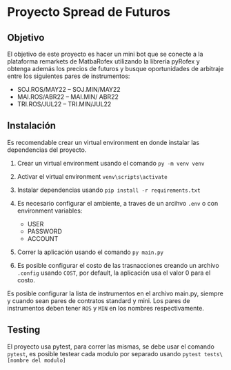 # Proyecto Spread de Futuros

## Objetivo

El objetivo de este proyecto es hacer un mini bot que se conecte a la plataforma remarkets de
MatbaRofex utilizando la librería pyRofex y obtenga además los precios de futuros y busque
oportunidades de arbitraje entre los siguientes pares de instrumentos:

* SOJ.ROS/MAY22 – SOJ.MIN/MAY22
* MAI.ROS/ABR22 – MAI.MIN/ ABR22
* TRI.ROS/JUL22 – TRI.MIN/JUL22


## Instalación

Es recomendable crear un virtual environment en donde instalar las dependencias del proyecto.

1. Crear un virtual environment usando el comando `py -m venv venv`

2. Activar el virtual environment `venv\scripts\activate`

3. Instalar dependencias usando `pip install -r requirements.txt`

4. Es necesario configurar el ambiente, a traves de un arcihvo `.env` o con environment variables:

    - USER
    - PASSWORD
    - ACCOUNT

5. Correr la aplicación usando el comando `py main.py`

6. Es posible configurar el costo de las trasnacciones creando un archivo `.config` usando `COST`, por default, la aplicación usa el valor 0 para el costo.

Es posible configurar la lista de instrumentos en el archivo main.py, siempre y cuando sean pares de contratos standard y mini. Los pares de instrumentos deben tener `ROS` y `MIN` en los nombres respectivamente.

## Testing

El proyecto usa pytest, para correr las mismas, se debe usar el comando `pytest`, es posible testear cada modulo por separado usando `pytest tests\[nombre del modulo]`